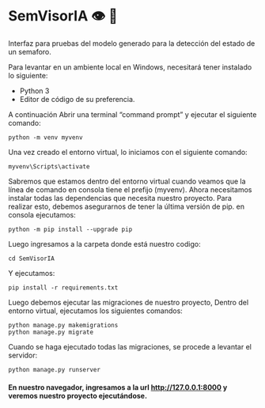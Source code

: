 # SemVisorIA 👁️ 🚦
Interfaz para pruebas del modelo generado para la detección del estado de un semaforo.

Para levantar en un ambiente local en Windows, necesitará tener instalado lo siguiente:
* Python 3
*	Editor de código de su preferencia.

A continuación Abrir una terminal “command prompt” y ejecutar el siguiente comando:
```
python -m venv myvenv
```
Una vez creado el entorno virtual, lo iniciamos con el siguiente comando:
```
myvenv\Scripts\activate
```
Sabremos que estamos dentro del entorno virtual cuando veamos que la línea de comando en consola tiene el prefijo (myvenv).
Ahora necesitamos instalar todas las dependencias que necesita nuestro proyecto. 
Para realizar esto, debemos asegurarnos de tener la última versión de pip.
en consola ejecutamos:
```
python -m pip install --upgrade pip 
```
Luego ingresamos a la carpeta donde está nuestro codigo:
```
cd SemVisorIA
```
Y ejecutamos:
```
pip install -r requirements.txt
```
Luego debemos ejecutar las migraciones de nuestro proyecto, Dentro del entorno virtual, ejecutamos los siguientes comandos:
```
python manage.py makemigrations
python manage.py migrate
```
Cuando se haga ejecutado todas las migraciones, se procede a levantar el servidor:
```
python manage.py runserver
```
#### En nuestro navegador, ingresamos a la url http://127.0.0.1:8000 y veremos nuestro proyecto ejecutándose.

